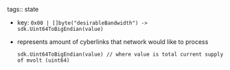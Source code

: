 tags:: state

- key: `0x00 | []byte("desirableBandwidth") -> sdk.Uint64ToBigEndian(value)`
- represents amount of cyberlinks that network would like to process
  
  ```
  sdk.Uint64ToBigEndian(value) // where value is total current supply of mvolt (uint64)
  ```